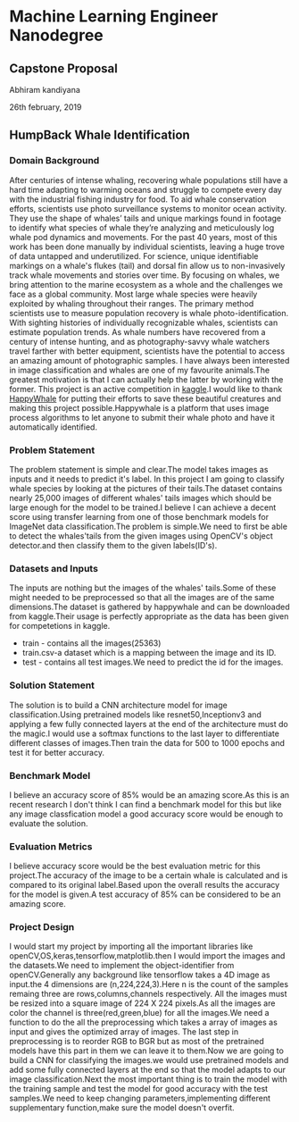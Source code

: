 # Machine Learning Engineer Nanodegree
## Capstone Proposal
Abhiram kandiyana

26th february, 2019

## HumpBack Whale Identification

### Domain Background
After centuries of intense whaling, recovering whale populations still have a hard time adapting to warming oceans and struggle to compete every day with the industrial fishing industry for food.
To aid whale conservation efforts, scientists use photo surveillance systems to monitor ocean activity. They use the shape of whales’ tails and unique markings found in footage to identify what species of whale they’re analyzing and meticulously log whale pod dynamics and movements. For the past 40 years, most of this work has been done manually by individual scientists, leaving a huge trove of data untapped and underutilized.
For science, unique identifiable markings on a whale's flukes (tail) and dorsal fin allow us to non-invasively track whale movements and stories over time. By focusing on whales, we bring attention to the marine ecosystem as a whole and the challenges we face as a global community.
Most large whale species were heavily exploited by whaling throughout their ranges. The primary method scientists use to measure population recovery is whale photo-identification. With sighting histories of individually recognizable whales, scientists can estimate population trends. As whale numbers have recovered from a century of intense hunting, and as photography-savvy whale watchers travel farther with better equipment, scientists have the potential to access an amazing amount of photographic samples.
I have always been interested in image classification and whales are one of my favourite animals.The greatest motivation is that I can actually help the latter by working with the former.
This project is an active competition in [kaggle]().I would like to thank [HappyWhale](https://happywhale.com/home) for putting their efforts to save these beautiful creatures and making this project possible.Happywhale is a platform that uses image process algorithms to let anyone to submit their whale photo and have it automatically identified.

### Problem Statement 
The problem statement is simple and clear.The model takes images as inputs and it needs to predict it's label. In this project I am going to classify whale species by looking at the pictures of their tails.The dataset contains nearly 25,000 images of different whales' tails images which should be large enough for the model to be trained.I believe I can achieve a decent score using transfer learning from one of those benchmark models for ImageNet data classification.The problem is simple.We need to first be able to detect the whales'tails from the given images using OpenCV's object detector.and then classify them to the given labels(ID's).

### Datasets and Inputs
The inputs are nothing but the images of the whales' tails.Some of these might needed to be preprocessed so that all the images are of the same dimensions.The dataset is gathered by happywhale and can be downloaded from kaggle.Their usage is perfectly appropriate as the data has been given for competetions in kaggle.
* train - contains all the images(25363)
* train.csv-a dataset which is a mapping between the image and its ID.
* test - contains all test images.We need to predict the id for the images.

### Solution Statement
The solution is to build a CNN architecture model for image classification.Using pretrained models like resnet50,Inceptionv3 and applying a few fully connected layers at the end of the architecture must do the magic.I would use a softmax functions to the last layer to differentiate different classes of images.Then train the data for 500 to 1000 epochs and test it for better accuracy.

### Benchmark Model
I believe an accuracy score of 85% would be an amazing score.As this is an recent research I don't think I can find a benchmark model for this but like any image classfication model a good accuracy score would be enough to evaluate the solution.


### Evaluation Metrics

I believe accuracy score would be the best evaluation metric for  this project.The accuracy of the image to be a certain whale is calculated and is compared to its original label.Based upon the overall results the accuracy for the model is given.A test accuracy of 85% can be considered to be an amazing score.

### Project Design
I would start my project by importing all the important libraries like openCV,OS,keras,tensorflow,matplotlib.then I would import the images and the datasets.We need to implement the object-identifier from openCV.Generally any background like tensorflow takes a 4D image as input.the 4 dimensions are (n,224,224,3).Here n is the count of the samples remaing three are rows,columns,channels respectively. All the images must be resized into a square image of 224 X 224 pixels.As all the images are color the channel is three(red,green,blue) for all the images.We need a function to do the all the preprocessing which takes a array of images as input and gives the optimized array of images. The last step in preprocessing is to reorder RGB to BGR but as most of the pretrained models have this part in them we can leave it to them.Now we are going to build a CNN for classifying the images.we would use pretrained models and add some fully connected layers at the end so that the model adapts to our image classification.Next the most important thing is to train the model with the training sample and test the model for good accuracy with the test samples.We need to keep changing parameters,implementing different supplementary function,make sure the model doesn't overfit.



